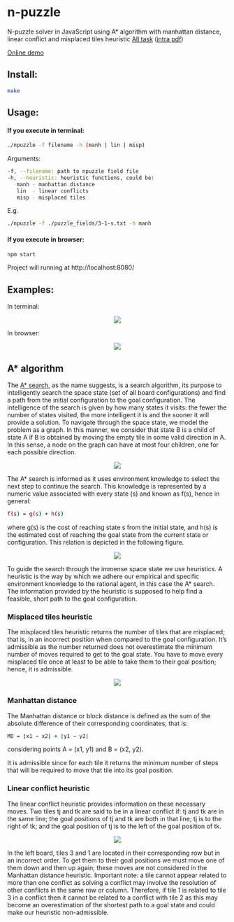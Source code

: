 # n-puzzle
N-puzzle solver in JavaScript using A* algorithm with manhattan distance, linear conflict and misplaced tiles heuristic [All task](/assets/task/npuzzle.pdf) ([intra pdf](https://cdn.intra.42.fr/pdf/pdf/103/npuzzle.pdf))

[Online demo](https://sergeikaptelin.github.io/n-puzzle/)

## Install:
 ```sh
 make
 ```
 
## Usage:
#### If you execute in terminal:
```sh
./npuzzle -f filename -h (manh | lin | misp)
```

Arguments:
```sh
-f, --filename: path to npuzzle field file
-h, --heuristic: heuristic functions, could be:
   manh - manhattan distance
   lin  - linear conflicts
   misp - misplaced tiles
```
   
E.g.
```sh
./npuzzle -f ./puzzle_fields/3-1-s.txt -h manh
```

#### If you execute in browser:
```sh
npm start
```

Project will running at http://localhost:8080/

## Examples:
In terminal:
<p align="center">
  <img src="https://preview.ibb.co/iLA4WL/example-1.jpg"/>
</p>

In browser:
<p align="center">
  <img src="https://preview.ibb.co/iXaGd0/example-2.jpg"/>
</p>

## A* algorithm
The [A* search](https://en.wikipedia.org/wiki/A*_search_algorithm), as the name suggests, is a search algorithm, its purpose to intelligently search the space state (set of all board configurations) and find a path from the initial configuration to the goal configuration. The intelligence of the search is given by how many states it visits: the fewer the number of states visited, the more intelligent it is and the sooner it will provide a solution. To navigate through the space state, we model the problem as a graph. In this manner, we consider that state B is a child of state A if B is obtained by moving the empty tile in some valid direction in A. In this sense, a node on the graph can have at most four children, one for each possible direction.

<p align="center">
  <img src="https://image.ibb.co/mMDuy0/sliding-tiles-puzzle-7-opt-preview.jpg"/>
</p>

The A* search is informed as it uses environment knowledge to select the next step to continue the search. This knowledge is represented by a numeric value associated with every state (s) and known as f(s), hence in general:

```sh
f(s) = g(s) + h(s)
```

where g(s) is the cost of reaching state s from the initial state, and h(s) is the estimated cost of reaching the goal state from the current state or configuration. This relation is depicted in the following figure.

<p align="center">
  <img src="https://image.ibb.co/cQ855f/sliding-tiles-puzzle-8-opt.jpg"/>
</p>

To guide the search through the immense space state we use heuristics. A heuristic is the way by which we adhere our empirical and specific environment knowledge to the rational agent, in this case the A* search. The information provided by the heuristic is supposed to help find a feasible, short path to the goal configuration.

### Misplaced tiles heuristic
The misplaced tiles heuristic returns the number of tiles that are misplaced; that is, in an incorrect position when compared to the goal configuration. It’s admissible as the number returned does not overestimate the minimum number of moves required to get to the goal state. You have to move every misplaced tile once at least to be able to take them to their goal position; hence, it is admissible.

<p align="center">
  <img src="https://image.ibb.co/d9TNkf/sliding-tiles-puzzle-9-opt.jpg"/>
</p>

### Manhattan distance
The Manhattan distance or block distance is defined as the sum of the absolute difference of their corresponding coordinates; that is:

```sh
MD = |x1 − x2| + |y1 − y2|
```

considering points A = (x1, y1) and B = (x2, y2).

It is admissible since for each tile it returns the minimum number of steps that will be required to move that tile into its goal position.

### Linear conflict heuristic
The linear conflict heuristic provides information on these necessary moves. Two tiles tj and tk are said to be in a linear conflict if: tj and tk are in the same line; the goal positions of tj and tk are both in that line; tj is to the right of tk; and the goal position of tj is to the left of the goal position of tk.

<p align="center">
  <img src="https://image.ibb.co/nKY2J0/sliding-tiles-puzzle-14-opt.jpg"/>
</p>

In the left board, tiles 3 and 1 are located in their corresponding row but in an incorrect order. To get them to their goal positions we must move one of them down and then up again; these moves are not considered in the Manhattan distance heuristic. Important note: a tile cannot appear related to more than one conflict as solving a conflict may involve the resolution of other conflicts in the same row or column. Therefore, if tile 1 is related to tile 3 in a conflict then it cannot be related to a conflict with tile 2 as this may become an overestimation of the shortest path to a goal state and could make our heuristic non-admissible.